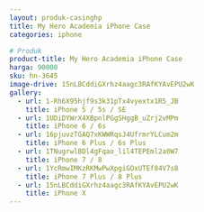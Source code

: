 ```yaml
---
layout: produk-casinghp
title: My Hero Academia iPhone Case
categories: iphone

# Produk
product-title: My Hero Academia iPhone Case
harga: 90000
sku: hn-3645
image-drive: 15nLBCddiGXrhz4aagc3RAfKYAvEPU2wK
gallery:
  - url: 1-Rh6X95hjf9s3k31pTx4vyextx1R5_JB
    title: iPhone 5 / 5s / SE
  - url: 1UDiDYWrX4XBpnlPGgSHggB_uZrj2vMPm
    title: iPhone 6 / 6s
  - url: 16pjuvzTGAQ7xKWWRqsJ4UfrmrYLCum2m
    title: iPhone 6 Plus / 6s Plus
  - url: 1TNugrwlBDl4gFqao_lil4TEPEml2a0W7
    title: iPhone 7 / 8
  - url: 1YcRmwIMKzRKMwPwXpgiGOxUTEf84V7s8
    title: iPhone 7 Plus / 8 Plus
  - url: 15nLBCddiGXrhz4aagc3RAfKYAvEPU2wK
    title: iPhone X
---
```


